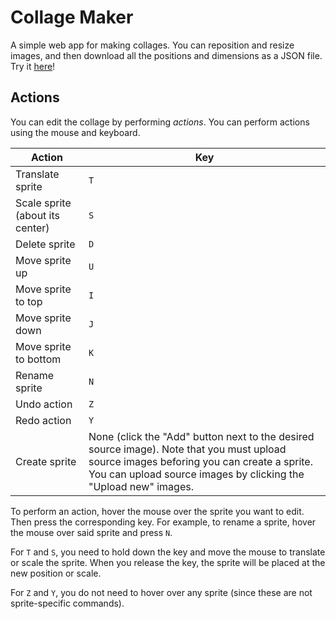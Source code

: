 # Collage Maker

A simple web app for making collages. You can reposition and resize images, and then download all the positions and dimensions as a JSON file. Try it [here](https://kylejlin.github.io/collage_maker)!

## Actions

You can edit the collage by performing _actions_.
You can perform actions using the mouse and keyboard.

| **Action**                      | **Key**                                                                                                                                                                                                     |
| ------------------------------- | ----------------------------------------------------------------------------------------------------------------------------------------------------------------------------------------------------------- |
| Translate sprite                | `T`                                                                                                                                                                                                         |
| Scale sprite (about its center) | `S`                                                                                                                                                                                                         |
| Delete sprite                   | `D`                                                                                                                                                                                                         |
| Move sprite up                  | `U`                                                                                                                                                                                                         |
| Move sprite to top              | `I`                                                                                                                                                                                                         |
| Move sprite down                | `J`                                                                                                                                                                                                         |
| Move sprite to bottom           | `K`                                                                                                                                                                                                         |
| Rename sprite                   | `N`                                                                                                                                                                                                         |
| Undo action                     | `Z`                                                                                                                                                                                                         |
| Redo action                     | `Y`                                                                                                                                                                                                         |
| Create sprite                   | None (click the "Add" button next to the desired source image). Note that you must upload source images beforing you can create a sprite. You can upload source images by clicking the "Upload new" images. |

To perform an action, hover the mouse over the sprite you want to edit.
Then press the corresponding key.
For example, to rename a sprite, hover the mouse over said sprite and press `N`.

For `T` and `S`, you need to hold down the key and move the mouse to translate or scale the sprite.
When you release the key, the sprite will be placed at the new position or scale.

For `Z` and `Y`, you do not need to hover over any sprite (since these are not sprite-specific commands).
